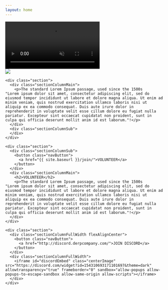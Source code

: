 ```yaml
---
layout: home
---
```


<div id="backgroundVideoContainer">
  <video autoplay muted loop id="backgroundVideo">
    <source src="{{ site.baseurl }}/public/video/banner-video.mp4" type="video/mp4">
  </video>
  <div id="videoHeader">
    <img class="headervidlink" src="{{ site.baseurl }}/public/img/logo-splash.png">
  </div>
</div>

<div id="container">
  <div id="content">

    <div class="section">
      <div class="sectionColumnMain">
        <p>The standard Lorem Ipsum passage, used since the 1500s
    "Lorem ipsum dolor sit amet, consectetur adipiscing elit, sed do eiusmod tempor incididunt ut labore et dolore magna aliqua. Ut enim ad minim veniam, quis nostrud exercitation ullamco laboris nisi ut aliquip ex ea commodo consequat. Duis aute irure dolor in reprehenderit in voluptate velit esse cillum dolore eu fugiat nulla pariatur. Excepteur sint occaecat cupidatat non proident, sunt in culpa qui officia deserunt mollit anim id est laborum."!</p>
      </div>
      <div class="sectionColumnSub">
      </div>
    </div>

    <div class="section">
      <div class="sectionColumnSub">
        <button class="navButton">
          <a href="{{ site.baseurl }}/join/">VOLUNTEER</a>
        </button>
      </div>
      <div class="sectionColumnMain">
        <h2>VOLUNTEER</h2>
        <p>The standard Lorem Ipsum passage, used since the 1500s
    "Lorem ipsum dolor sit amet, consectetur adipiscing elit, sed do eiusmod tempor incididunt ut labore et dolore magna aliqua. Ut enim ad minim veniam, quis nostrud exercitation ullamco laboris nisi ut aliquip ex ea commodo consequat. Duis aute irure dolor in reprehenderit in voluptate velit esse cillum dolore eu fugiat nulla pariatur. Excepteur sint occaecat cupidatat non proident, sunt in culpa qui officia deserunt mollit anim id est laborum."!</p>
      </div>
    </div>

    <div class="section">
      <div class="sectionColumnFullWidth flexAlignCenter">
        <button class="navButton">
          <a href="http://discord.derpcompany.com/">JOIN DISCORD</a>
        </button>
      </div>
      <div class="sectionColumnFullWidth">
        <iframe id="discordEmbed" class="centerImage" src="https://discord.com/widget?id=154310693171101697&theme=dark" allowtransparency="true" frameborder="0" sandbox="allow-popups allow-popups-to-escape-sandbox allow-same-origin allow-scripts"></iframe>
      </div>
    </div>
  </div>
</div>